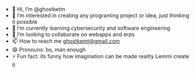 - 👋 Hi, I’m @ghostketm
- 👀 I’m interested in creating any programing project or idea, just thinking it possible
- 🌱 I’m currently learning cybersecurity and software engineering
- 💞️ I’m looking to collaborate on webapps and erps
- 📫 How to reach me ghostkemt@gmail.com
- 😄 Pronouns: bs, man enough
- ⚡ Fun fact: its funny how imagination can be made reality 
Lemmi create it

<!---
ghostketm/ghostketm is a ✨ special ✨ repository because its `README.md` (this file) appears on your GitHub profile.
You can click the Preview link to take a look at your changes.
--->
